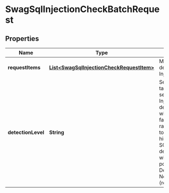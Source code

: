 
# SwagSqlInjectionCheckBatchRequest

## Properties
Name | Type | Description | Notes
------------ | ------------- | ------------- | -------------
**requestItems** | [**List&lt;SwagSqlInjectionCheckRequestItem&gt;**](SwagSqlInjectionCheckRequestItem.md) | Multiple items to detect for SQL Injection |  [optional]
**detectionLevel** | **String** | Set to Normal to target a high-security SQL Injection detection level with a very low false positive rate; select High to target a very-high security SQL Injection detection level with higher false positives.  Default is Normal (recommended). |  [optional]



